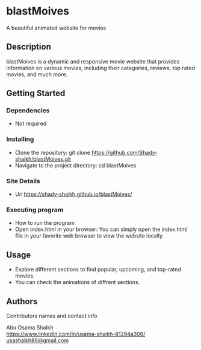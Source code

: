 # blastMoives

A beautiful animated website for movies

## Description

blastMoives is a dynamic and responsive movie website that provides information on various movies, including their categories, reviews, top rated movies, and much more.

## Getting Started

### Dependencies

* Not required

### Installing

* Clone the repository: git clone https://github.com/Shady-shaikh/blastMoives.git
* Navigate to the project directory: cd blastMoives

### Site Details

* Url https://shady-shaikh.github.io/blastMoives/

### Executing program

* How to run the program
* Open index.html in your browser:
You can simply open the index.html file in your favorite web browser to view the website locally.

## Usage
* Explore different sections to find popular, upcoming, and top-rated movies.
* You can check the animations of diffrent sections.


## Authors

Contributors names and contact info

Abu Osama Shaikh  
https://www.linkedin.com/in/usama-shaikh-81294a306/
usashaikh86@gmail.com



